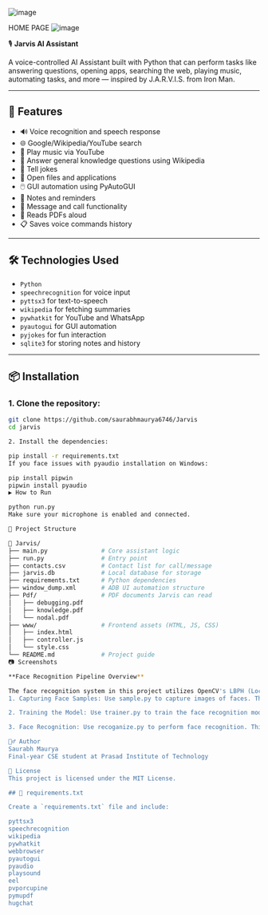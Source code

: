 ![image](https://github.com/user-attachments/assets/7c156468-8150-496d-802f-b2cdd572a515)

HOME PAGE 
![image](https://github.com/user-attachments/assets/15ba53bf-5cc7-43ff-8fb1-1763a3d7dd35)

🎙️ **Jarvis AI Assistant**

A voice-controlled AI Assistant built with Python that can perform tasks like answering questions, opening apps, searching the web, playing music, automating tasks, and more — inspired by J.A.R.V.I.S. from Iron Man.

---

## 🚀 Features

- 🔊 Voice recognition and speech response
- 🌐 Google/Wikipedia/YouTube search
- 🎵 Play music via YouTube
- 🧠 Answer general knowledge questions using Wikipedia
- 💬 Tell jokes
- 📁 Open files and applications
- 🖱️ GUI automation using PyAutoGUI
- 🧾 Notes and reminders
- 📲 Message and call functionality
- 📄 Reads PDFs aloud
- 📋 Saves voice commands history

---

## 🛠️ Technologies Used

- `Python`
- `speechrecognition` for voice input
- `pyttsx3` for text-to-speech
- `wikipedia` for fetching summaries
- `pywhatkit` for YouTube and WhatsApp
- `pyautogui` for GUI automation
- `pyjokes` for fun interaction
- `sqlite3` for storing notes and history

---

## 📦 Installation

### 1. Clone the repository:

```bash
git clone https://github.com/saurabhmaurya6746/Jarvis 
cd jarvis

2. Install the dependencies:

pip install -r requirements.txt
If you face issues with pyaudio installation on Windows:

pip install pipwin
pipwin install pyaudio
▶️ How to Run

python run.py
Make sure your microphone is enabled and connected.

📁 Project Structure

📁 Jarvis/
├── main.py               # Core assistant logic
├── run.py                # Entry point
├── contacts.csv          # Contact list for call/message
├── jarvis.db             # Local database for storage
├── requirements.txt      # Python dependencies
├── window_dump.xml       # ADB UI automation structure
├── Pdf/                  # PDF documents Jarvis can read
│   ├── debugging.pdf
│   ├── knowledge.pdf
│   └── nodal.pdf
├── www/                  # Frontend assets (HTML, JS, CSS)
│   ├── index.html
│   ├── controller.js
│   └── style.css
└── README.md             # Project guide
📷 Screenshots

**Face Recognition Pipeline Overview**

The face recognition system in this project utilizes OpenCV's LBPH (Local Binary Patterns Histograms) method for face detection and recognition. The system captures images, trains a face recognition model, and then uses that model for face recognition. Below is a breakdown of the files in the engine/auth/ folder:
1. Capturing Face Samples: Use sample.py to capture images of faces. These images are stored in the samples/ folder with unique labels.

2. Training the Model: Use trainer.py to train the face recognition model using the captured samples. The model is stored in the trainer/ folder.

3. Face Recognition: Use recoganize.py to perform face recognition. This script will load the trained model and attempt to identify faces in real-time or from stored images.

🙋‍♂️ Author
Saurabh Maurya
Final-year CSE student at Prasad Institute of Technology

📄 License
This project is licensed under the MIT License.

## 📄 requirements.txt

Create a `requirements.txt` file and include:

pyttsx3
speechrecognition
wikipedia
pywhatkit
webbrowser
pyautogui
pyaudio
playsound
eel
pvporcupine
pymupdf
hugchat
